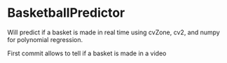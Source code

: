 # BasketballPredictor
Will predict if a basket is made in real time using cvZone, cv2, and numpy for polynomial regression.

First commit allows to tell if a basket is made in a video

